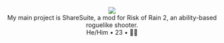 <p align="center"><img src="https://i.imgur.com/4OXvy2x.png"></img><br>My main project is ShareSuite, a mod for Risk of Rain 2, an ability-based roguelike shooter. <br>He/Him • 23 • 🏳️‍🌈</p>
